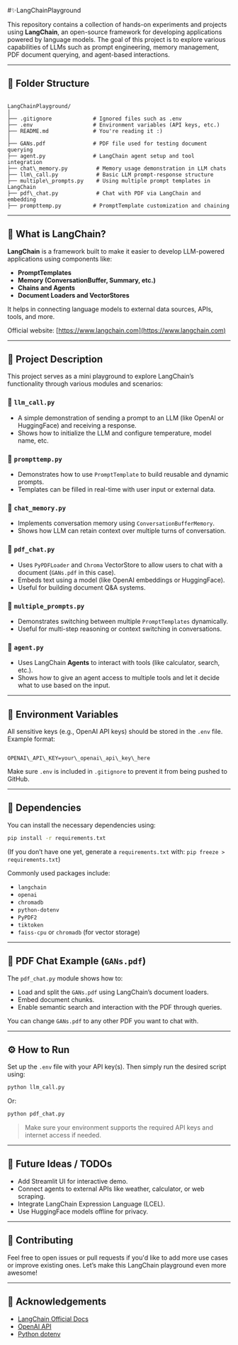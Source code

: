 #✨LangChainPlayground

This repository contains a collection of hands-on experiments and projects using **LangChain**, an open-source framework for developing applications powered by language models. The goal of this project is to explore various capabilities of LLMs such as prompt engineering, memory management, PDF document querying, and agent-based interactions.

---

## 📂 Folder Structure

```

LangChainPlayground/
│
├── .gitignore             # Ignored files such as .env
├── .env                   # Environment variables (API keys, etc.)
├── README.md              # You're reading it :)
│
├── GANs.pdf               # PDF file used for testing document querying
├── agent.py               # LangChain agent setup and tool integration
├── chat\_memory.py         # Memory usage demonstration in LLM chats
├── llm\_call.py            # Basic LLM prompt-response structure
├── multiple\_prompts.py    # Using multiple prompt templates in LangChain
├── pdf\_chat.py            # Chat with PDF via LangChain and embedding
├── prompttemp.py          # PromptTemplate customization and chaining

```

---

## 🧠 What is LangChain?

**LangChain** is a framework built to make it easier to develop LLM-powered applications using components like:

- **PromptTemplates**
- **Memory (ConversationBuffer, Summary, etc.)**
- **Chains and Agents**
- **Document Loaders and VectorStores**

It helps in connecting language models to external data sources, APIs, tools, and more.

Official website: [https://www.langchain.com](https://www.langchain.com)

---

## 📝 Project Description

This project serves as a mini playground to explore LangChain’s functionality through various modules and scenarios:

### 🔹 `llm_call.py`
- A simple demonstration of sending a prompt to an LLM (like OpenAI or HuggingFace) and receiving a response.
- Shows how to initialize the LLM and configure temperature, model name, etc.

### 🔹 `prompttemp.py`
- Demonstrates how to use `PromptTemplate` to build reusable and dynamic prompts.
- Templates can be filled in real-time with user input or external data.

### 🔹 `chat_memory.py`
- Implements conversation memory using `ConversationBufferMemory`.
- Shows how LLM can retain context over multiple turns of conversation.

### 🔹 `pdf_chat.py`
- Uses `PyPDFLoader` and `Chroma` VectorStore to allow users to chat with a document (`GANs.pdf` in this case).
- Embeds text using a model (like OpenAI embeddings or HuggingFace).
- Useful for building document Q&A systems.

### 🔹 `multiple_prompts.py`
- Demonstrates switching between multiple `PromptTemplates` dynamically.
- Useful for multi-step reasoning or context switching in conversations.

### 🔹 `agent.py`
- Uses LangChain **Agents** to interact with tools (like calculator, search, etc.).
- Shows how to give an agent access to multiple tools and let it decide what to use based on the input.

---

## 🔐 Environment Variables

All sensitive keys (e.g., OpenAI API keys) should be stored in the `.env` file. Example format:

```

OPENAI\_API\_KEY=your\_openai\_api\_key\_here

````

Make sure `.env` is included in `.gitignore` to prevent it from being pushed to GitHub.

---

## 📄 Dependencies

You can install the necessary dependencies using:

```bash
pip install -r requirements.txt
````

(If you don’t have one yet, generate a `requirements.txt` with:
`pip freeze > requirements.txt`)

Commonly used packages include:

* `langchain`
* `openai`
* `chromadb`
* `python-dotenv`
* `PyPDF2`
* `tiktoken`
* `faiss-cpu` or `chromadb` (for vector storage)

---

## 📘 PDF Chat Example (`GANs.pdf`)

The `pdf_chat.py` module shows how to:

* Load and split the `GANs.pdf` using LangChain’s document loaders.
* Embed document chunks.
* Enable semantic search and interaction with the PDF through queries.

You can change `GANs.pdf` to any other PDF you want to chat with.

---

## ⚙️ How to Run

Set up the `.env` file with your API key(s). Then simply run the desired script using:

```bash
python llm_call.py
```

Or:

```bash
python pdf_chat.py
```

> Make sure your environment supports the required API keys and internet access if needed.

---

## 🚀 Future Ideas / TODOs

* Add Streamlit UI for interactive demo.
* Connect agents to external APIs like weather, calculator, or web scraping.
* Integrate LangChain Expression Language (LCEL).
* Use HuggingFace models offline for privacy.

---

## 🤝 Contributing

Feel free to open issues or pull requests if you'd like to add more use cases or improve existing ones. Let’s make this LangChain playground even more awesome!

---

## 🙌 Acknowledgements

* [LangChain Official Docs](https://docs.langchain.com)
* [OpenAI API](https://platform.openai.com/)
* [Python dotenv](https://pypi.org/project/python-dotenv/)

```
